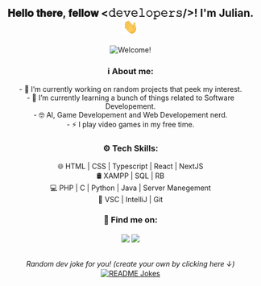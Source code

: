 <div align="center">
<h2> 𝐇𝐞𝐥𝐥𝐨 𝐭𝐡𝐞𝐫𝐞, 𝐟𝐞𝐥𝐥𝐨𝐰 <𝚍𝚎𝚟𝚎𝚕𝚘𝚙𝚎𝚛𝚜/>! I'm Julian. <img src="https://github.com/ABSphreak/ABSphreak/blob/master/gifs/Hi.gif" width="30px"></h2>
</div>

<div align="center" width="50">
<img src="https://i.imgur.com/uGm6zTe.gif" alt="Welcome!" width="300"/>
</div>
<div align="center">
  <h3>ℹ About me:</h3>
  - 🔭 I’m currently working on random projects that peek my interest. <br>
  - 🌱 I’m currently learning a bunch of things related to Software Developement. <br>
  - 🤓 AI, Game Developement and Web Developement nerd. <br>
  - ⚡ I play video games in my free time.
</div>
<div align="center">
  <h3>⚙ Tech Skills:</h3>
  🌐 HTML | CSS | Typescript | React | NextJS <br>
  🛢 XAMPP | SQL | RB <br>
  💻 PHP | C | Python | Java | Server Manegement<br> 
  🔧 VSC | IntelliJ | Git <br> 
</div>
<div align="center">
  <h3>🤝 Find me on:</h3>
  <a href="https://www.linkedin.com/in/julian-roeland/"><img align="center" src="https://cdn.icon-icons.com/icons2/2429/PNG/512/linkedin_logo_icon_147268.png" width="40px"></a>
  <a href="http://www.julianroeland.nl"><img align="center" src="https://www.pngfind.com/pngs/m/71-712882_corporate-and-business-law-portfolio-icon-png-transparent.png" width="40px"></a>
</div> <br> <br>

<div align="center">
<i>Random dev joke for you! (create your own by clicking here ↓)</i><br>
<a href="https://readme-jokes.vercel.app"><img align="center" src="https://readme-jokes.vercel.app/api" alt="README Jokes"></a>
</div>
